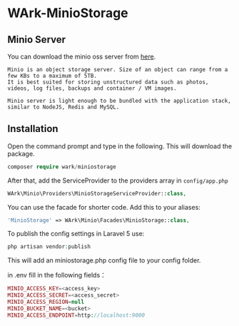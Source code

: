 # WArk-MinioStorage

## Minio Server
You can download the minio oss server from [here](https://github.com/minio/minio).
```
Minio is an object storage server. Size of an object can range from a few KBs to a maximum of 5TB.
It is best suited for storing unstructured data such as photos, videos, log files, backups and container / VM images. 

Minio server is light enough to be bundled with the application stack, similar to NodeJS, Redis and MySQL.
```

## Installation

Open the command prompt and type in the following. This will download the package.
```php
composer require wark/miniostorage
```

After that, add the ServiceProvider to the providers array in `config/app.php`

```php
WArk\Minio\Providers\MinioStorageServiceProvider::class,
```

You can use the facade for shorter code. Add this to your aliases:

```php
'MinioStorage' => WArk\Minio\Facades\MinioStorage::class,
```

To publish the config settings in Laravel 5 use:
```php
php artisan vendor:publish
```

This will add an miniostorage.php config file to your config folder.

in .env fill in the following fields：
```php
MINIO_ACCESS_KEY=<access_key>
MINIO_ACCESS_SECRET=<access_secret>
MINIO_ACCESS_REGION=null
MINIO_BUCKET_NAME=<bucket>
MINIO_ACCESS_ENDPOINT=http://localhost:9000
```
